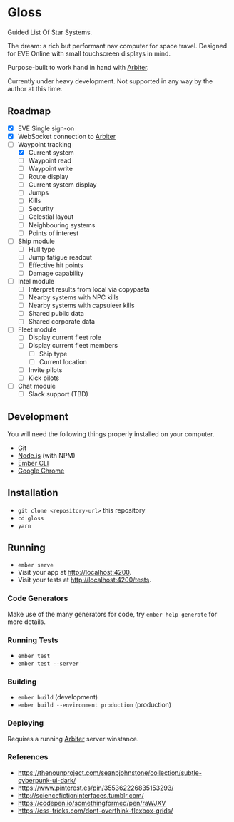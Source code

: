 # Gloss

Guided List Of Star Systems.

The dream: a rich but performant nav computer for space travel. Designed for EVE Online with small touchscreen displays in mind.

Purpose-built to work hand in hand with [Arbiter](https://github.com/dougestey/arbiter).

Currently under heavy development. Not supported in any way by the author at this time.

## Roadmap
- [x] EVE Single sign-on
- [x] WebSocket connection to [Arbiter](https://github.com/dougestey/arbiter)
- [ ] Waypoint tracking
  - [x] Current system
  - [ ] Waypoint read
  - [ ] Waypoint write
  - [ ] Route display
  - [ ] Current system display
  - [ ] Jumps
  - [ ] Kills
  - [ ] Security
  - [ ] Celestial layout
  - [ ] Neighbouring systems
  - [ ] Points of interest
- [ ] Ship module
  - [ ] Hull type
  - [ ] Jump fatigue readout
  - [ ] Effective hit points
  - [ ] Damage capability
- [ ] Intel module
  - [ ] Interpret results from local via copypasta
  - [ ] Nearby systems with NPC kills
  - [ ] Nearby systems with capsuleer kills
  - [ ] Shared public data
  - [ ] Shared corporate data
- [ ] Fleet module
  - [ ] Display current fleet role
  - [ ] Display current fleet members
    - [ ] Ship type
    - [ ] Current location
  - [ ] Invite pilots
  - [ ] Kick pilots
- [ ] Chat module
  - [ ] Slack support (TBD)

## Development

You will need the following things properly installed on your computer.

* [Git](https://git-scm.com/)
* [Node.js](https://nodejs.org/) (with NPM)
* [Ember CLI](https://ember-cli.com/)
* [Google Chrome](https://google.com/chrome/)

## Installation

* `git clone <repository-url>` this repository
* `cd gloss`
* `yarn`

## Running

* `ember serve`
* Visit your app at [http://localhost:4200](http://localhost:4200).
* Visit your tests at [http://localhost:4200/tests](http://localhost:4200/tests).

### Code Generators

Make use of the many generators for code, try `ember help generate` for more details.

### Running Tests

* `ember test`
* `ember test --server`

### Building

* `ember build` (development)
* `ember build --environment production` (production)

### Deploying

Requires a running [Arbiter](https://github.com/dougestey/ascent) server winstance.

### References
- https://thenounproject.com/seanpjohnstone/collection/subtle-cyberpunk-ui-dark/
- https://www.pinterest.es/pin/355362226835153293/
- http://sciencefictioninterfaces.tumblr.com/
- https://codepen.io/somethingformed/pen/raWJXV
- https://css-tricks.com/dont-overthink-flexbox-grids/